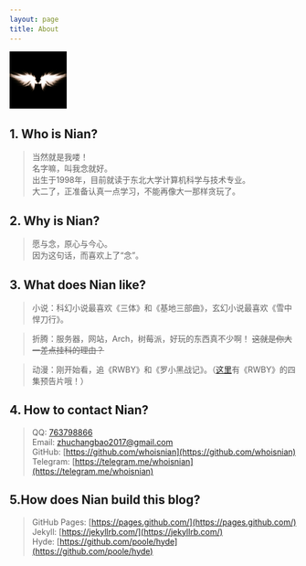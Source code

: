 ```yaml
---
layout: page
title: About
---
```


<img src="/avatar.jpg" alt="nian" width="100px" height="100px" />
 
## 1. Who is Nian?  

> 当然就是我喽！  
> 名字嘛，叫我念就好。  
> 出生于1998年，目前就读于东北大学计算机科学与技术专业。  
> 大二了，正准备认真一点学习，不能再像大一那样贪玩了。  

## 2. Why is Nian?  

> 愿与念，原心与今心。  
> 因为这句话，而喜欢上了“念”。  

## 3. What does Nian like?  

> 小说：科幻小说最喜欢《三体》和《基地三部曲》，玄幻小说最喜欢《雪中悍刀行》。  

> 折腾：服务器，网站，Arch，树莓派，好玩的东西真不少啊！ ~~这就是你大一差点挂科的理由？~~  

> 动漫：刚开始看，追《RWBY》和《罗小黑战记》。（[这里](http://cloud.whoisnian.com/index.php/s/Se4UG4woE8Lp9MM)有《RWBY》的四集预告片哦！）   

## 4. How to contact Nian?  

> QQ: [763798866](http://wpa.qq.com/msgrd?v=3&uin=763798866&site=qq&menu=yes)  
> Email: [zhuchangbao2017@gmail.com](mailto:zhuchangbao2017@gmail.com)  
> GitHub: [https://github.com/whoisnian](https://github.com/whoisnian)  
> Telegram: [https://telegram.me/whoisnian](https://telegram.me/whoisnian)  

## 5.How does Nian build this blog?  

> GitHub Pages: [https://pages.github.com/](https://pages.github.com/)  
> Jekyll: [https://jekyllrb.com/](https://jekyllrb.com/)  
> Hyde: [https://github.com/poole/hyde](https://github.com/poole/hyde)  
